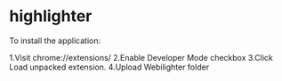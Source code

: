 # highlighter
To install the application:

1.Visit chrome://extensions/
2.Enable Developer Mode checkbox
3.Click Load unpacked extension.
4.Upload Webilighter folder
